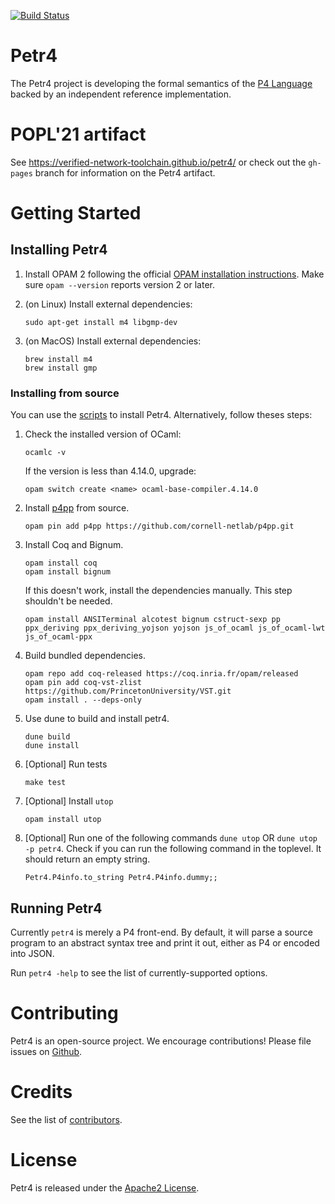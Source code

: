 [![Build Status](https://travis-ci.org/cornell-netlab/petr4.svg?branch=use-poulet4)](https://travis-ci.org/cornell-netlab/petr4)

# Petr4
The Petr4 project is developing the formal semantics of the [P4
Language](https://p4.org) backed by an independent reference implementation.

# POPL'21 artifact
See https://verified-network-toolchain.github.io/petr4/ or check out the `gh-pages` branch
for information on the Petr4 artifact.

# Getting Started

## Installing Petr4

1. Install OPAM 2 following the official [OPAM installation
   instructions](https://opam.ocaml.org/doc/Install.html). Make sure `opam
   --version` reports version 2 or later.

1. (on Linux) Install external dependencies:
   ```
   sudo apt-get install m4 libgmp-dev
   ```

1. (on MacOS) Install external dependencies:
   ```
   brew install m4
   brew install gmp
   ```

### Installing from source
You can use the [scripts](https://github.com/verified-network-toolchain/petr4/tree/main/.github/scripts) to install Petr4. 
Alternatively, follow theses steps:
1. Check the installed version of OCaml:
    ```
    ocamlc -v
    ```
    If the version is less than 4.14.0, upgrade:
    ```
    opam switch create <name> ocaml-base-compiler.4.14.0
    ```

1. Install [p4pp](https://github.com/cornell-netlab/p4pp) from source.
   ```
   opam pin add p4pp https://github.com/cornell-netlab/p4pp.git
   ```

1. Install Coq and Bignum.
   ```
   opam install coq
   opam install bignum
   ```
   If this doesn't work, install the dependencies manually. This step shouldn't be needed.
   ```
   opam install ANSITerminal alcotest bignum cstruct-sexp pp ppx_deriving ppx_deriving_yojson yojson js_of_ocaml js_of_ocaml-lwt js_of_ocaml-ppx
   ```

1. Build bundled dependencies.
   ```
   opam repo add coq-released https://coq.inria.fr/opam/released
   opam pin add coq-vst-zlist https://github.com/PrincetonUniversity/VST.git
   opam install . --deps-only
   ```

1. Use dune to build and install petr4.
   ```
   dune build
   dune install
   ```

1. [Optional] Run tests
   ``` 
   make test
   ```

1. [Optional] Install `utop`
   ```
   opam install utop
   ```

1. [Optional] Run one of the following commands `dune utop` OR
   `dune utop -p petr4`. Check if you can run the following command
   in the toplevel. It should return an empty string.
   ```
   Petr4.P4info.to_string Petr4.P4info.dummy;;   
   ```

## Running Petr4

Currently `petr4` is merely a P4 front-end. By default, it will parse
a source program to an abstract syntax tree and print it out, either
as P4 or encoded into JSON.

Run `petr4 -help` to see the list of currently-supported options.

# Contributing

Petr4 is an open-source project. We encourage contributions!
Please file issues on
[Github](https://github.com/cornell-netlab/petr4/issues).

# Credits

See the list of [contributors](CONTRIBUTORS).

# License

Petr4 is released under the [Apache2 License](LICENSE).
